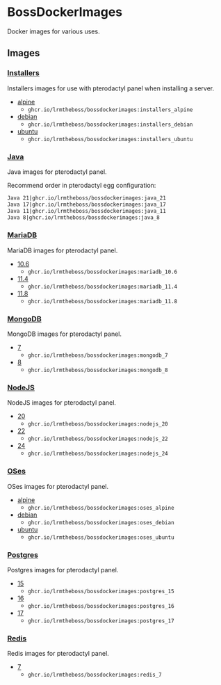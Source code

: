 # BossDockerImages

Docker images for various uses.

## Images

### [Installers](/installers)

Installers images for use with pterodactyl panel when installing a server.

* [alpine](/installers/alpine)
  * `ghcr.io/lrmtheboss/bossdockerimages:installers_alpine`
* [debian](/installers/debian)
  * `ghcr.io/lrmtheboss/bossdockerimages:installers_debian`
* [ubuntu](/installers/ubuntu)
  * `ghcr.io/lrmtheboss/bossdockerimages:installers_ubuntu`

### [Java](/java)

Java images for pterodactyl panel.

Recommend order in pterodactyl egg configuration:

```txt
Java 21|ghcr.io/lrmtheboss/bossdockerimages:java_21
Java 17|ghcr.io/lrmtheboss/bossdockerimages:java_17
Java 11|ghcr.io/lrmtheboss/bossdockerimages:java_11
Java 8|ghcr.io/lrmtheboss/bossdockerimages:java_8
```

### [MariaDB](/mariadb)

MariaDB images for pterodactyl panel.

* [10.6](/mariadb/10.6)
  * `ghcr.io/lrmtheboss/bossdockerimages:mariadb_10.6`
* [11.4](/mariadb/11.4)
  * `ghcr.io/lrmtheboss/bossdockerimages:mariadb_11.4`
* [11.8](/mariadb/11.8)
  * `ghcr.io/lrmtheboss/bossdockerimages:mariadb_11.8`

### [MongoDB](/mongodb)

MongoDB images for pterodactyl panel.

* [7](/mongodb/7)
  * `ghcr.io/lrmtheboss/bossdockerimages:mongodb_7`
* [8](/mongodb/8)
  * `ghcr.io/lrmtheboss/bossdockerimages:mongodb_8`

### [NodeJS](/nodejs)

NodeJS images for pterodactyl panel.

* [20](/nodejs/20)
  * `ghcr.io/lrmtheboss/bossdockerimages:nodejs_20`
* [22](/nodejs/22)
  * `ghcr.io/lrmtheboss/bossdockerimages:nodejs_22`
* [24](/nodejs/24)
  * `ghcr.io/lrmtheboss/bossdockerimages:nodejs_24`

### [OSes](/oses)

OSes images for pterodactyl panel.

* [alpine](/oses/alpine)
  * `ghcr.io/lrmtheboss/bossdockerimages:oses_alpine`
* [debian](/oses/debian)
  * `ghcr.io/lrmtheboss/bossdockerimages:oses_debian`
* [ubuntu](/oses/ubuntu)
  * `ghcr.io/lrmtheboss/bossdockerimages:oses_ubuntu`

### [Postgres](/postgres)

Postgres images for pterodactyl panel.

* [15](/postgres/15)
  * `ghcr.io/lrmtheboss/bossdockerimages:postgres_15`
* [16](/postgres/16)
  * `ghcr.io/lrmtheboss/bossdockerimages:postgres_16`
* [17](/postgres/17)
  * `ghcr.io/lrmtheboss/bossdockerimages:postgres_17`

### [Redis](/redis)

Redis images for pterodactyl panel.

* [7](/redis/6)
  * `ghcr.io/lrmtheboss/bossdockerimages:redis_7`
